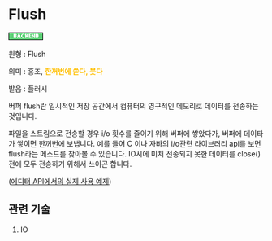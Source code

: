 <d-title>

# Flush

</d-title>

<d-label>

<d-inner>

![Backend](../../2TAT1C/Label_Backend.png)

</d-inner>

</d-label>

<d-origin>

원형 : Flush

</d-origin>

<d-mean>

의미  : 홍조, <span style="color:#FFBF00; font-weight:bold;">한꺼번에 쏟다, 붓다</span>

</d-mean>

<d-pronunciation>

발음 : 플러시

</d-pronunciation>

<d-content>

버퍼 flush란 일시적인 저장 공간에서 컴퓨터의 영구적인 메모리로 데이터를 전송하는 것입니다.

파일을 스트림으로 전송할 경우 i/o 횟수를 줄이기 위해 버퍼에 쌓았다가, 버퍼에 데이타가 쌓이면 한꺼번에 보냅니다. 예를 들어 C 이나 자바의 i/o관련 라이브러리 api를 보면 flush라는 메소드를 찾아볼 수 있습니다. IO시에 미처 전송되지 못한 데이터를 close() 전에 모두 전송하기 위해서 쓰이곤 합니다.

([에디터 API에서의 실제 사용 예제](https://github.com/ProseMirror/prosemirror-view/blob/3a8bed5b73ee8db94b34242b16b2098bff9a6707/src/input.js#L249))

</d-content>

<d-relation>

## 관련 기술

<d-inner>

1. IO 

</d-inner>

</d-relation>
